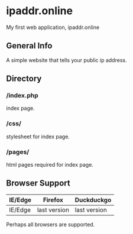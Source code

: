# ipaddr.online

My first web application, ipaddr.online

## General Info
A simple website that tells your public ip address.

## Directory
### /index.php
index page.

### /css/
stylesheet for index page.

### /pages/
html pages required for index page.

## Browser Support

| IE/Edge | Firefox | Duckduckgo |
| --------- | --------- | --------- |
| IE/Edge| last version| last version|

Perhaps all browsers are supported.
